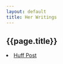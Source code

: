 ```yaml
---
layout: default
title: Her Writings
---
```

<h2>{{page.title}}</h2>
<p>
<li><a href="ariesti.github.io/_pages/01_HuffPost.md">Huff Post</a></li>
